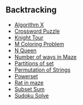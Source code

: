 ## Backtracking

- [Algorithm X]()
- [Crossword Puzzle]()
- [Knight Tour]()
- [M Coloring Problem]()
- [N Queen]()
- [Number of ways in Maze]()
- [Partitions of set]()
- [Permutation of Strings]()
- [Powerset]()
- [Rat in maze]()
- [Subset Sum]()
- [Sudoku Solve]()
